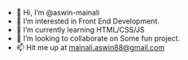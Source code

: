 - 👋 Hi, I’m @aswin-mainali
- 👀 I’m interested in Front End Development.
- 🌱 I’m currently learning HTML/CSS/JS
- 💞️ I’m looking to collaborate on Some fun project.
- 📫 Hit me up at mainali.aswin88@gmail.com

<!---
aswin-mainali/aswin-mainali is a ✨ special ✨ repository because its `README.md` (this file) appears on your GitHub profile.
You can click the Preview link to take a look at your changes.
--->
